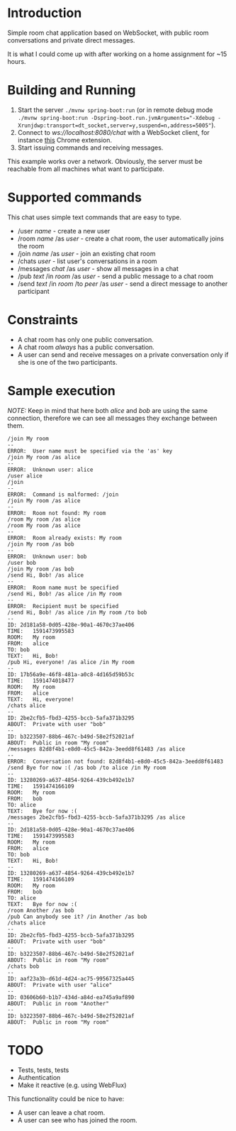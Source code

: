 # Introduction

Simple room chat application based on WebSocket, with public room conversations and private direct messages.

It is what I could come up with after working on a home assignment for ~15 hours. 

# Building and Running

1. Start the server `./mvnw spring-boot:run` (or in remote debug mode 
   `./mvnw spring-boot:run -Dspring-boot.run.jvmArguments="-Xdebug -Xrunjdwp:transport=dt_socket,server=y,suspend=n,address=5005"`).
2. Connect to _ws://localhost:8080/chat_ with a WebSocket client, for instance 
   [this](https://chrome.google.com/webstore/detail/websocket-test-client/fgponpodhbmadfljofbimhhlengambbn) 
   Chrome extension.
3. Start issuing commands and receiving messages.

This example works over a network. Obviously, the server must be reachable from all machines what want to participate. 

# Supported commands

This chat uses simple text commands that are easy to type.

- /user _name_ - create a new user
- /room _name_ /as _user_ - create a chat room, the user automatically joins the room
- /join _name_ /as _user_ - join an existing chat room
- /chats _user_ - list user's conversations in a room
- /messages _chat_ /as _user_ - show all messages in a chat
- /pub _text_ /in _room_ /as _user_ - send a public message to a chat room
- /send _text_ /in _room_ /to _peer_ /as _user_ - send a direct message to another participant 

# Constraints

- A chat room has only one public conversation.
- A chat room *always* has a public conversation.
- A user can send and receive messages on a private conversation only if she is one of the two participants.

# Sample execution

*NOTE:* Keep in mind that here both _alice_ and _bob_ are using the same connection, therefore we can see all messages
        they exchange between them.

```
/join My room
--
ERROR:	User name must be specified via the 'as' key
/join My room /as alice
--
ERROR:	Unknown user: alice
/user alice
/join
--
ERROR:	Command is malformed: /join
/join My room /as alice
--
ERROR:	Room not found: My room
/room My room /as alice
/room My room /as alice
--
ERROR:	Room already exists: My room
/join My room /as bob
--
ERROR:	Unknown user: bob
/user bob
/join My room /as bob
/send Hi, Bob! /as alice
--
ERROR:	Room name must be specified
/send Hi, Bob! /as alice /in My room
--
ERROR:	Recipient must be specified
/send Hi, Bob! /as alice /in My room /to bob
--
ID:	2d181a58-0d05-428e-90a1-4670c37ae406
TIME:	1591473995583
ROOM:	My room
FROM:	alice
TO:	bob
TEXT:	Hi, Bob!
/pub Hi, everyone! /as alice /in My room
--
ID:	17b56a9e-46f8-481a-a0c8-4d165d59b53c
TIME:	1591474018477
ROOM:	My room
FROM:	alice
TEXT:	Hi, everyone!
/chats alice
--
ID:	2be2cfb5-fbd3-4255-bccb-5afa371b3295
ABOUT:	Private with user "bob"
--
ID:	b3223507-88b6-467c-b49d-58e2f52021af
ABOUT:	Public in room "My room"
/messages 82d8f4b1-e8d0-45c5-842a-3eedd8f61483 /as alice
--
ERROR:	Conversation not found: 82d8f4b1-e8d0-45c5-842a-3eedd8f61483
/send Bye for now :( /as bob /to alice /in My room
--
ID:	13280269-a637-4854-9264-439cb492e1b7
TIME:	1591474166109
ROOM:	My room
FROM:	bob
TO:	alice
TEXT:	Bye for now :(
/messages 2be2cfb5-fbd3-4255-bccb-5afa371b3295 /as alice
--
ID:	2d181a58-0d05-428e-90a1-4670c37ae406
TIME:	1591473995583
ROOM:	My room
FROM:	alice
TO:	bob
TEXT:	Hi, Bob!
--
ID:	13280269-a637-4854-9264-439cb492e1b7
TIME:	1591474166109
ROOM:	My room
FROM:	bob
TO:	alice
TEXT:	Bye for now :(
/room Another /as bob
/pub Can anybody see it? /in Another /as bob
/chats alice
--
ID:	2be2cfb5-fbd3-4255-bccb-5afa371b3295
ABOUT:	Private with user "bob"
--
ID:	b3223507-88b6-467c-b49d-58e2f52021af
ABOUT:	Public in room "My room"
/chats bob
--
ID:	aaf23a3b-d61d-4d24-ac75-99567325a445
ABOUT:	Private with user "alice"
--
ID:	03606b60-b1b7-434d-a84d-ea745a9af890
ABOUT:	Public in room "Another"
--
ID:	b3223507-88b6-467c-b49d-58e2f52021af
ABOUT:	Public in room "My room"
```

# TODO

- Tests, tests, tests
- Authentication
- Make it reactive (e.g. using WebFlux)

This functionality could be nice to have:

- A user can leave a chat room.
- A user can see who has joined the room.
